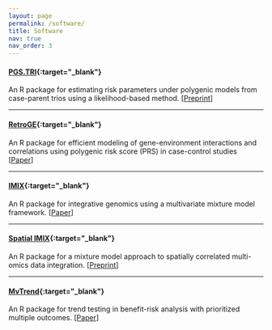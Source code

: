 ```yaml
---
layout: page
permalink: /software/
title: Software
nav: true
nav_order: 3
---
```



#### [PGS.TRI](https://github.com/ziqiaow/PGS.TRI){:target="_blank"}
An R package for estimating risk parameters under polygenic models from case-parent trios using a likelihood-based method. [[Preprint]()]



--- 
#### [RetroGE](https://github.com/ziqiaow/RetroGE){:target="_blank"}
An R package for efficient modeling of gene-environment interactions and correlations using polygenic risk score (PRS) in case-control studies [[Paper](https://doi.org/10.1093/aje/kwae081)] 


--- 
#### [IMIX](https://github.com/ziqiaow/IMIX){:target="_blank"}
An R package for integrative genomics using a multivariate mixture model framework. [[Paper](https://doi.org/10.1093/bioinformatics/btaa1001)]

--- 
#### [Spatial IMIX](https://github.com/ziqiaow/spatialimix){:target="_blank"}
An R package for a mixture model approach to spatially correlated multi-omics data integration. [[Preprint](https://www.biorxiv.org/content/10.1101/2023.07.15.549148v1)]


--- 
#### [MvTrend](https://github.com/ziqiaow/MvTrend){:target="_blank"}
An R package for trend testing in benefit-risk analysis with prioritized multiple outcomes. [[Paper](https://www.tandfonline.com/doi/full/10.1080/19466315.2019.1690037)]

